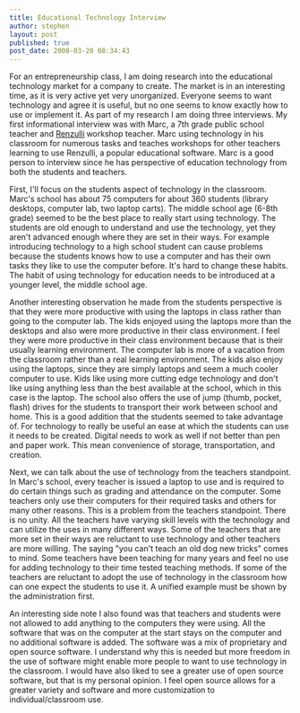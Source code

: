 ```yaml
---
title: Educational Technology Interview
author: stephen
layout: post
published: true
post_date: 2008-03-28 08:34:43
---
```

For an entrepreneurship class, I am doing research into the educational technology market for a company to create.  The market is in an interesting time, as it is very active yet very unorganized.  Everyone seems to want technology and agree it is useful, but no one seems to know exactly how to use or implement it.
As part of my research I am doing three interviews.  My first informational interview was with Marc, a 7th grade public school teacher and <a href="http://www.renzullilearning.com/">Renzulli</a><strong> </strong>workshop teacher.  Marc using technology in his classroom for numerous tasks and teaches workshops for other teachers learning to use Renzulli, a popular educational software.  Marc is a good person to interview since he has perspective of education technology from both the students and teachers.

First, I'll focus on the students aspect of technology in the classroom.  Marc's school has about 75 computers for about 360 students (library desktops, computer lab, two laptop carts).  The middle school age (6-8th grade) seemed to be the best place to really start using technology.  The students are old enough to understand and use the technology, yet they aren't advanced enough where they are set in their ways.  For example introducing technology to a high school student can cause problems because the students knows how to use a computer and has their own tasks they like to use the computer before. It's hard to change these habits.  The habit of using technology for education needs to be introduced at a younger level, the middle school age.

Another interesting observation he made from the students perspective is that they were more productive with using the laptops in class rather than going to the computer lab.  The kids enjoyed using the laptops more than the desktops and also were more productive in their class environment.  I feel they were more productive in their class environment because that is their usually learning environment.  The computer lab is more of a vacation from the classroom rather than a real learning environment.  The kids also enjoy using the laptops, since they are simply laptops and seem a much cooler computer to use.  Kids like using more cutting edge technology and don't like using anything less than the best available at the school, which in this case is the laptop.  The school also offers the use of jump (thumb, pocket, flash) drives for the students to transport their work between school and home.  This is a good addition that the students seemed to take advantage of.  For technology to really be useful an ease at which the students can use it needs to be created.  Digital needs to work as well if not better than pen and paper work.  This mean convenience of storage, transportation, and creation.

Next, we can talk about the use of technology from the teachers standpoint.  In Marc's school, every teacher is issued a laptop to use and is required to do certain things such as grading and attendance on the computer.  Some teachers only use their computers for their required tasks and others for many other reasons.  This is a problem from the teachers standpoint.  There is no unity.  All the teachers have varying skill levels with the technology and can utilize the uses in many different ways.  Some of the teachers that are more set in their ways are reluctant to use technology and other teachers are more willing.  The saying "you can't teach an old dog new tricks" comes to mind.  Some teachers have been teaching for many years and feel no use for adding technology to their time tested teaching methods.   If some of the teachers are reluctant to adopt the use of technology in the classroom how can one expect the students to use it.  A unified example must be shown by the administration first.

An interesting side note I also found was that teachers and students were not allowed to add anything to the computers they were using.  All the software that was on the computer at the start stays on the computer and no additional software is added.  The software was a mix of proprietary and open source software.  I understand why this is needed but more freedom in the use of software might enable more people to want to use technology in the classroom.  I would have also liked to see a greater use of open source software, but that is my personal opinion.  I feel open source allows for a greater variety and software and more customization to individual/classroom use.
